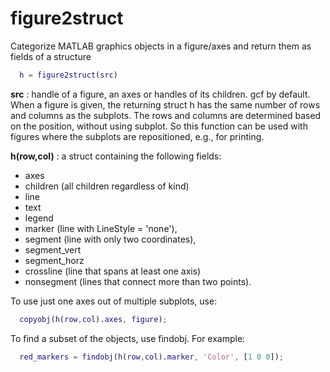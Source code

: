 # figure2struct
Categorize MATLAB graphics objects in a figure/axes and return them as fields of a structure

```MATLAB
  h = figure2struct(src)
```
  **src** : handle of a figure, an axes or handles of its children.
        gcf by default.
        When a figure is given, the returning struct h has the same
        number of rows and columns as the subplots.
        The rows and columns are determined based on the position,
        without using subplot. So this function can be used with 
        figures where the subplots are repositioned, e.g., for printing.
 
  **h(row,col)** : a struct containing the following fields:
  - axes
  - children (all children regardless of kind)
  - line
  - text
  - legend
  - marker (line with LineStyle = 'none'),
  - segment (line with only two coordinates), 
  - segment_vert
  - segment_horz
  - crossline (line that spans at least one axis)
  - nonsegment (lines that connect more than two points).
 
To use just one axes out of multiple subplots, use:
```MATLAB
  copyobj(h(row,col).axes, figure);
```
To find a subset of the objects, use findobj. For example:
```MATLAB
  red_markers = findobj(h(row,col).marker, 'Color', [1 0 0]);
```
